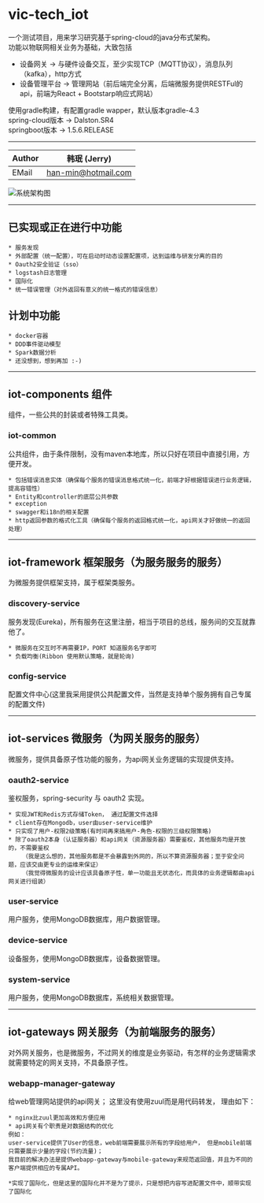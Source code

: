 # vic-tech_iot

  一个测试项目，用来学习研究基于spring-cloud的java分布式架构。<br />
  功能以物联网相关业务为基础，大致包括
  * 设备网关 -> 与硬件设备交互，至少实现TCP（MQTT协议），消息队列（kafka），http方式
  * 设备管理平台 -> 管理网站（前后端完全分离，后端微服务提供RESTFul的api，前端为React + Bootstarp响应式网站）
  
  使用gradle构建，有配置gradle wapper，默认版本gradle-4.3<br />
  spring-cloud版本 -> Dalston.SR4  <br />
  springboot版本 -> 1.5.6.RELEASE  <br />
  
  ****
	
|Author|韩珉 (Jerry)|
|---|---
|EMail|han-min@hotmail.com 


![系统架构图](https://github.com/JerryHanmin/vic-tech_iot/blob/master/doc/images/framework_design.png)

  ****

## 已实现或正在进行中功能

    * 服务发现
    * 外部配置（统一配置），可在启动时动态设置配置项，达到运维与研发分离的目的
    * Oauth2安全验证（sso）
    * logstash日志管理
    * 国际化
    * 统一错误管理（对外返回有意义的统一格式的错误信息）


## 计划中功能
    
    * docker容器
    * DDD事件驱动模型
    * Spark数据分析
    * 还没想到，想到再加 :-)

  ****

## iot-components 组件
  组件，一些公共的封装或者特殊工具类。

### iot-common

  公共组件，由于条件限制，没有maven本地库，所以只好在项目中直接引用，方便开发。
  
    * 包括错误消息实体（确保每个服务的错误消息格式统一化，前端才好根据错误进行业务逻辑，提高容错性）
    * Entity和controller的底层公共参数
    * exception
    * swagger和i18n的相关配置
    * http返回参数的格式化工具（确保每个服务的返回格式统一化，api网关才好做统一的返回处理）

  ****
  
## iot-framework 框架服务（为服务服务的服务）
  为微服务提供框架支持，属于框架类服务。

### discovery-service

  服务发现(Eureka)，所有服务在这里注册，相当于项目的总线，服务间的交互就靠他了。
  
    * 微服务在交互时不再需要IP，PORT 知道服务名字即可
    * 负载均衡(Ribbon 使用默认策略，就是轮询)

### config-service
  配置文件中心(这里我采用提供公共配置文件，当然是支持单个服务拥有自己专属的配置文件)

  ****

## iot-services 微服务（为网关服务的服务）
  微服务，提供具备原子性功能的服务，为api网关业务逻辑的实现提供支持。

### oauth2-service
  鉴权服务，spring-security 与 oauth2 实现。
  
    * 实现JWT和Redis方式存储Token， 通过配置文件选择
    * client存在Mongodb，user由user-service维护
    * 只实现了用户-权限2级策略(有时间再来搞用户-角色-权限的三级权限策略)
    * 除了oauth2本身（认证服务器）和api网关（资源服务器）需要鉴权，其他服务均是开放的，不需要鉴权
        （我是这么想的，其他服务都是不会暴露到外网的，所以不算资源服务器；至于安全问题，应该交由更专业的运维来保证）
        （我觉得微服务的设计应该具备原子性，单一功能且无状态化，而具体的业务逻辑都由api网关进行组装）

### user-service
  用户服务，使用MongoDB数据库，用户数据管理。

### device-service
  设备服务，使用MongoDB数据库，设备数据管理。

### system-service
  用户服务，使用MongoDB数据库，系统相关数据管理。

  ****

## iot-gateways 网关服务（为前端服务的服务）
  对外网关服务，也是微服务，不过网关的维度是业务驱动，有怎样的业务逻辑需求就需要特定的网关支持，不具备原子性。

### webapp-manager-gateway
  给web管理网站提供的api网关； 这里没有使用zuul而是用代码转发， 理由如下：
    
    * nginx比zuul更加高效和方便应用
    * api网关有个职责是对数据结构的优化
    例如：
    user-service提供了User的信息，web前端需要展示所有的字段给用户， 但是mobile前端只需要展示少量的字段(节约流量)；
    我目前的解决办法是提供webapp-gateway与mobile-gateway来规范返回值，并且为不同的客户端提供相应的专属API。
    
    *实现了国际化，但是这里的国际化并不是为了提示，只是想把内容写进配置文件中，顺带实现了国际化
